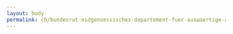 ```yaml
---
layout: body
permalink: ch/bundesrat-eidgenoessisches-departement-fuer-auswaertige-angelegenheiten-direktion-fuer-ressourcen-fachdienste-eda-sprachdienst-eda-sprachgruppe-englisch/
---
```


